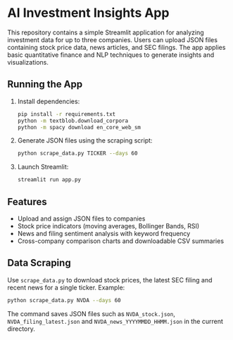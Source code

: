 # AI Investment Insights App

This repository contains a simple Streamlit application for analyzing investment data for up to three companies. Users can upload JSON files containing stock price data, news articles, and SEC filings. The app applies basic quantitative finance and NLP techniques to generate insights and visualizations.

## Running the App

1. Install dependencies:
   ```bash
   pip install -r requirements.txt
   python -m textblob.download_corpora
   python -m spacy download en_core_web_sm
   ```

2. Generate JSON files using the scraping script:
   ```bash
   python scrape_data.py TICKER --days 60
   ```

3. Launch Streamlit:
   ```bash
   streamlit run app.py
   ```

## Features
- Upload and assign JSON files to companies
- Stock price indicators (moving averages, Bollinger Bands, RSI)
- News and filing sentiment analysis with keyword frequency
- Cross-company comparison charts and downloadable CSV summaries

## Data Scraping

Use `scrape_data.py` to download stock prices, the latest SEC filing and
recent news for a single ticker. Example:

```bash
python scrape_data.py NVDA --days 60
```

The command saves JSON files such as `NVDA_stock.json`,
`NVDA_filing_latest.json` and `NVDA_news_YYYYMMDD_HHMM.json` in the current
directory.

